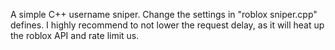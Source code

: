 A simple C++ username sniper. Change the settings in "roblox sniper.cpp" defines.
I highly recommend to not lower the request delay, as it will heat up the roblox API and rate limit us.
